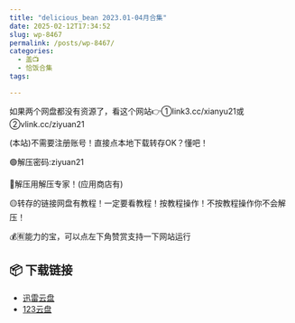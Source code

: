 ```yaml
---
title: "delicious_bean 2023.01-04月合集"
date: 2025-02-12T17:34:52
slug: wp-8467
permalink: /posts/wp-8467/
categories:
  - 盖📺
  - 恰饭合集
tags:

---
```


如果两个网盘都没有资源了，看这个网站👉①link3.cc/xianyu21或②vlink.cc/ziyuan21

(本站)不需要注册账号！直接点本地下载转存OK？懂吧！

🟢解压密码:ziyuan21

🔵解压用解压专家！(应用商店有)

🟡转存的链接网盘有教程！一定要看教程！按教程操作！不按教程操作你不会解压！

💰🈶能力的宝，可以点左下角赞赏支持一下网站运行

## 📦 下载链接
- [迅雷云盘](https://blziyuan21.com/pay-download/8467?key=2b28a6b5fa&down_id=0)
- [123云盘](https://blziyuan21.com/pay-download/8467?key=2b28a6b5fa&down_id=1)

